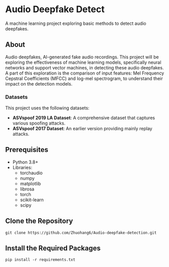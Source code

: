 # Audio Deepfake Detect

A machine learning project exploring basic methods to detect audio deepfakes.


## About

Audio deepfakes, AI-generated fake audio recordings. This project will be exploring the effectiveness of machine learning models, specifically neural networks and support vector machines, in detecting these audio deepfakes. A part of this exploration is the comparison of input features: Mel Frequency Cepstral Coefficients (MFCC) and log-mel spectrogram, to understand their impact on the detection models.


### Datasets

This project uses the following datasets:

- **ASVspoof 2019 LA Dataset**: A comprehensive dataset that captures various spoofing attacks.
- **ASVspoof 2017 Dataset**: An earlier version providing mainly replay attacks.

## Prerequisites

- Python 3.8+
- Libraries: 
  - torchaudio
  - numpy
  - matplotlib
  - librosa
  - torch
  - scikit-learn
  - scipy



## Clone the Repository

```
git clone https://github.com/Zhuohang6/Audio-deepfake-detection.git
```

## Install the Required Packages

```
pip install -r requirements.txt
```
